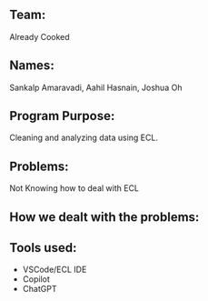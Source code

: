 ## Team: 

Already Cooked


## Names: 

Sankalp Amaravadi, Aahil Hasnain, Joshua Oh


## Program Purpose: 

Cleaning and analyzing data using ECL.  


## Problems: 

Not Knowing how to deal with ECL 


## How we dealt with the problems:


## Tools used:

- VSCode/ECL IDE
- Copilot
- ChatGPT
